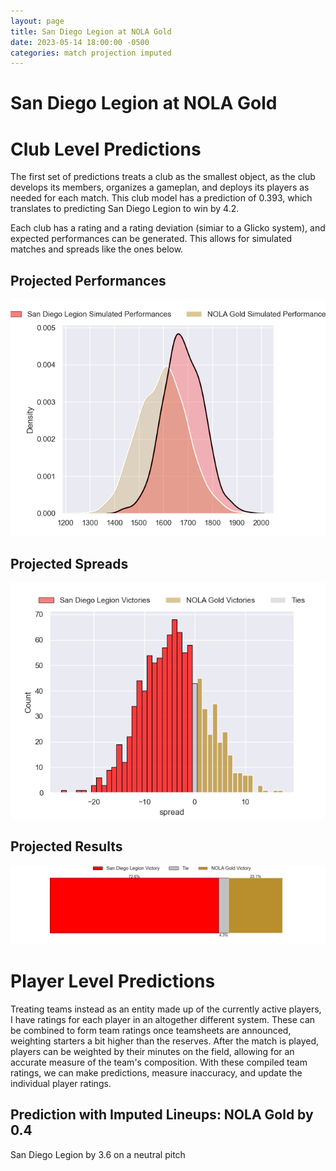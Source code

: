 ```yaml
---  
layout: page  
title: San Diego Legion at NOLA Gold  
date: 2023-05-14 18:00:00 -0500  
categories: match projection imputed  
---
```

# San Diego Legion at NOLA Gold

# Club Level Predictions


The first set of predictions treats a club as the smallest object, as the club develops its members, organizes a gameplan, and deploys its players as needed for each match. This club model has a prediction of 0.393, which translates to predicting San Diego Legion to win by 4.2.

Each club has a rating and a rating deviation (simiar to a Glicko system), and expected performances can be generated. This allows for simulated matches and spreads like the ones below.
## Projected Performances


![Projected Performances](plots/performances_2023-05-14-NOLAGold-SanDiegoLegion.png)
## Projected Spreads


![Projected Spreads](plots/spreads_2023-05-14-NOLAGold-SanDiegoLegion.png)
## Projected Results


![Projected Results](plots/resultbar_2023-05-14-NOLAGold-SanDiegoLegion.png)
# Player Level Predictions


Treating teams instead as an entity made up of the currently active players, I have ratings for each player in an altogether different system. These can be combined to form team ratings once teamsheets are announced, weighting starters a bit higher than the reserves. After the match is played, players can be weighted by their minutes on the field, allowing for an accurate measure of the team's composition. With these compiled team ratings, we can make predictions, measure inaccuracy, and update the individual player ratings.
## Prediction with Imputed Lineups: NOLA Gold by 0.4


San Diego Legion by 3.6 on a neutral pitch

